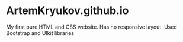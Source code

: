 # ArtemKryukov.github.io
My first pure HTML and CSS website. Has no responsive layout. 
Used Bootstrap and UIkit libraries
